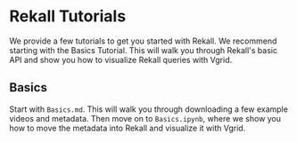 # Rekall Tutorials

We provide a few tutorials to get you started with Rekall.
We recommend starting with the Basics Tutorial.
This will walk you through Rekall's basic API and show you how to visualize
Rekall queries with Vgrid.

## Basics
Start with `Basics.md`. This will walk you through downloading a few example
videos and metadata. Then move on to `Basics.ipynb`, where we show you how to
move the metadata into Rekall and visualize it with Vgrid.
